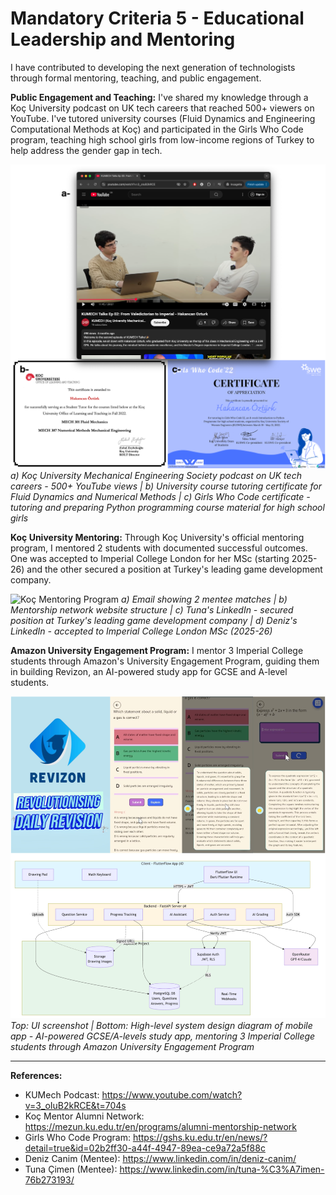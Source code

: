 # Mandatory Criteria 5 - Educational Leadership and Mentoring

I have contributed to developing the next generation of technologists through formal mentoring, teaching, and public engagement.

**Public Engagement and Teaching:** I've shared my knowledge through a Koç University podcast on UK tech careers that reached 500+ viewers on YouTube. I've tutored university courses (Fluid Dynamics and Engineering Computational Methods at Koç) and participated in the Girls Who Code program, teaching high school girls from low-income regions of Turkey to help address the gender gap in tech.

![Podcast and Teaching](raw/podcast-tutoring.png)
_a) Koç University Mechanical Engineering Society podcast on UK tech careers - 500+ YouTube views | b) University course tutoring certificate for Fluid Dynamics and Numerical Methods | c) Girls Who Code certificate - tutoring and preparing Python programming course material for high school girls_

**Koç University Mentoring:** Through Koç University's official mentoring program, I mentored 2 students with documented successful outcomes. One was accepted to Imperial College London for her MSc (starting 2025-26) and the other secured a position at Turkey's leading game development company.

![Koç Mentoring Program](raw/koc-mentor.png)
_a) Email showing 2 mentee matches | b) Mentorship network website structure | c) Tuna's LinkedIn - secured position at Turkey's leading game development company | d) Deniz's LinkedIn - accepted to Imperial College London MSc (2025-26)_

**Amazon University Engagement Program:** I mentor 3 Imperial College students through Amazon's University Engagement Program, guiding them in building Revizon, an AI-powered study app for GCSE and A-level students.

![Revizon App](raw/revizon.png)
_Top: UI screenshot | Bottom: High-level system design diagram of mobile app - AI-powered GCSE/A-levels study app, mentoring 3 Imperial College students through Amazon University Engagement Program_

---

**References:**
- KUMech Podcast: https://www.youtube.com/watch?v=3_oIuB2kRCE&t=704s
- Koç Mentor Alumni Network: https://mezun.ku.edu.tr/en/programs/alumni-mentorship-network
- Girls Who Code Program: https://gshs.ku.edu.tr/en/news/?detail=true&id=02b2ff30-a44f-4947-89ea-ce9a72a5f88c
- Deniz Canim (Mentee): https://www.linkedin.com/in/deniz-canim/
- Tuna Çimen (Mentee): https://www.linkedin.com/in/tuna-%C3%A7imen-76b273193/
